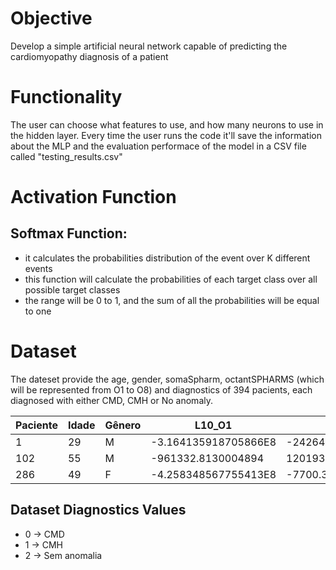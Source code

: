 # Objective
Develop a simple artificial neural network capable of predicting the 
cardiomyopathy diagnosis of a patient

# Functionality
The user can choose what features to use, and how many neurons to use in the hidden layer.
Every time the user runs the code it'll save the information about the MLP and the evaluation performace of the model in a CSV file called "testing_results.csv"

# Activation Function

## Softmax Function: 

* it calculates the probabilities distribution of the event over K different events
* this function will calculate the probabilities of each target class over all possible target classes
* the range will be 0 to 1, and the sum of all the probabilities will be equal to one

# Dataset
The dateset provide the age, gender, somaSpharm, octantSPHARMS (which will be represented from O1 to O8) and diagnostics of 394 pacients, each diagnosed with either CMD, CMH or No anomaly.

Paciente| Idade | Gênero | L10_O1 | L10_O2 | L10_O3 | L10_O4 | L10_O5 | L10_O6 | L10_O7 | L10_O8 | SOMA | Diag |
--- | --- | --- | --- | --- | --- | --- | --- | --- | --- | --- | --- | --- |
1 | 29 | M | -3.164135918705866E8 | -242647.26112422068 | 120228.86522188243 | 441092.93842605286 | 2.106433302094846E7 | -7509872.094907303 | 245855.62114164056 | -1165122.4041963895 | -17691052837199900 | SEM |
102 | 55 | M | -961332.8130004894 | 1201938.0552942532 | -8268.272625276992 | -380325.27013825893 | 1.167387101949857E8 | 5208.737216613921 | 69268.24292192739  | 117137.50198502 | -27792643841918000 | CMH |
286 | 49 | F | -4.258348567755413E8 | -7700.317699685315 | 16437.398808804315 | -18016.66847471462 | -7.093095948563371E8 | -14109.739594618277 | 13836.174181875955 | -241159.66459508796 | 37452431625789200 | CMD |

## Dataset Diagnostics Values
* 0 -> CMD
* 1 -> CMH
* 2 -> Sem anomalia
